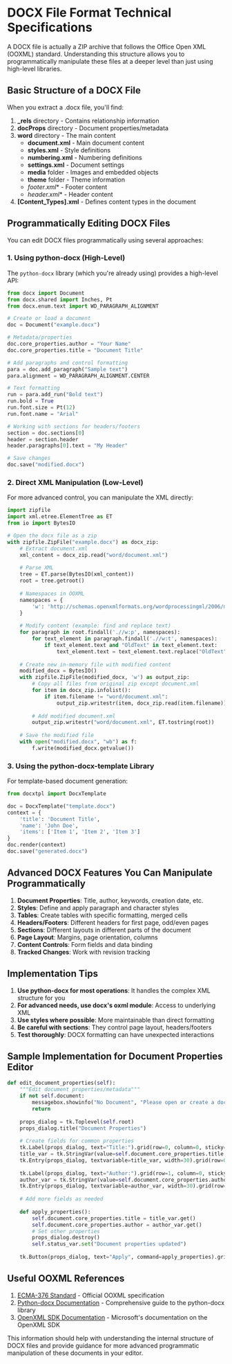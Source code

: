 # DOCX File Format Technical Specifications

A DOCX file is actually a ZIP archive that follows the Office Open XML (OOXML) standard. Understanding this structure allows you to programmatically manipulate these files at a deeper level than just using high-level libraries.

## Basic Structure of a DOCX File

When you extract a .docx file, you'll find:

1. **_rels** directory - Contains relationship information
2. **docProps** directory - Document properties/metadata
3. **word** directory - The main content
   - **document.xml** - Main document content
   - **styles.xml** - Style definitions
   - **numbering.xml** - Numbering definitions
   - **settings.xml** - Document settings
   - **media** folder - Images and embedded objects
   - **theme** folder - Theme information
   - **footer*.xml** - Footer content
   - **header*.xml** - Header content
4. **[Content_Types].xml** - Defines content types in the document

## Programmatically Editing DOCX Files

You can edit DOCX files programmatically using several approaches:

### 1. Using python-docx (High-Level)

The `python-docx` library (which you're already using) provides a high-level API:

```python
from docx import Document
from docx.shared import Inches, Pt
from docx.enum.text import WD_PARAGRAPH_ALIGNMENT

# Create or load a document
doc = Document("example.docx")

# Metadata/properties
doc.core_properties.author = "Your Name"
doc.core_properties.title = "Document Title"

# Add paragraphs and control formatting
para = doc.add_paragraph("Sample text")
para.alignment = WD_PARAGRAPH_ALIGNMENT.CENTER

# Text formatting
run = para.add_run("Bold text")
run.bold = True
run.font.size = Pt(12)
run.font.name = "Arial"

# Working with sections for headers/footers
section = doc.sections[0]
header = section.header
header.paragraphs[0].text = "My Header"

# Save changes
doc.save("modified.docx")
```

### 2. Direct XML Manipulation (Low-Level)

For more advanced control, you can manipulate the XML directly:

```python
import zipfile
import xml.etree.ElementTree as ET
from io import BytesIO

# Open the docx file as a zip
with zipfile.ZipFile("example.docx") as docx_zip:
    # Extract document.xml
    xml_content = docx_zip.read("word/document.xml")
    
    # Parse XML
    tree = ET.parse(BytesIO(xml_content))
    root = tree.getroot()
    
    # Namespaces in OOXML
    namespaces = {
        'w': 'http://schemas.openxmlformats.org/wordprocessingml/2006/main'
    }
    
    # Modify content (example: find and replace text)
    for paragraph in root.findall('.//w:p', namespaces):
        for text_element in paragraph.findall('.//w:t', namespaces):
            if text_element.text and "OldText" in text_element.text:
                text_element.text = text_element.text.replace("OldText", "NewText")
    
    # Create new in-memory file with modified content
    modified_docx = BytesIO()
    with zipfile.ZipFile(modified_docx, 'w') as output_zip:
        # Copy all files from original zip except document.xml
        for item in docx_zip.infolist():
            if item.filename != "word/document.xml":
                output_zip.writestr(item, docx_zip.read(item.filename))
        
        # Add modified document.xml
        output_zip.writestr("word/document.xml", ET.tostring(root))
    
    # Save the modified file
    with open("modified.docx", "wb") as f:
        f.write(modified_docx.getvalue())
```

### 3. Using the python-docx-template Library

For template-based document generation:

```python
from docxtpl import DocxTemplate

doc = DocxTemplate("template.docx")
context = {
    'title': 'Document Title',
    'name': 'John Doe',
    'items': ['Item 1', 'Item 2', 'Item 3']
}
doc.render(context)
doc.save("generated.docx")
```

## Advanced DOCX Features You Can Manipulate Programmatically

1. **Document Properties**: Title, author, keywords, creation date, etc.
2. **Styles**: Define and apply paragraph and character styles
3. **Tables**: Create tables with specific formatting, merged cells
4. **Headers/Footers**: Different headers for first page, odd/even pages
5. **Sections**: Different layouts in different parts of the document
6. **Page Layout**: Margins, page orientation, columns
7. **Content Controls**: Form fields and data binding
8. **Tracked Changes**: Work with revision tracking

## Implementation Tips

1. **Use python-docx for most operations**: It handles the complex XML structure for you
2. **For advanced needs, use docx's oxml module**: Access to underlying XML
3. **Use styles where possible**: More maintainable than direct formatting
4. **Be careful with sections**: They control page layout, headers/footers
5. **Test thoroughly**: DOCX formatting can have unexpected interactions

## Sample Implementation for Document Properties Editor

```python
def edit_document_properties(self):
    """Edit document properties/metadata"""
    if not self.document:
        messagebox.showinfo("No Document", "Please open or create a document first.")
        return
        
    props_dialog = tk.Toplevel(self.root)
    props_dialog.title("Document Properties")
    
    # Create fields for common properties
    tk.Label(props_dialog, text="Title:").grid(row=0, column=0, sticky="w", padx=5, pady=5)
    title_var = tk.StringVar(value=self.document.core_properties.title or "")
    tk.Entry(props_dialog, textvariable=title_var, width=30).grid(row=0, column=1, padx=5, pady=5)
    
    tk.Label(props_dialog, text="Author:").grid(row=1, column=0, sticky="w", padx=5, pady=5)
    author_var = tk.StringVar(value=self.document.core_properties.author or "")
    tk.Entry(props_dialog, textvariable=author_var, width=30).grid(row=1, column=1, padx=5, pady=5)
    
    # Add more fields as needed
    
    def apply_properties():
        self.document.core_properties.title = title_var.get()
        self.document.core_properties.author = author_var.get()
        # Set other properties
        props_dialog.destroy()
        self.status_var.set("Document properties updated")
    
    tk.Button(props_dialog, text="Apply", command=apply_properties).grid(row=10, column=0, columnspan=2, pady=10)
```

## Useful OOXML References

1. [ECMA-376 Standard](https://www.ecma-international.org/publications-and-standards/standards/ecma-376/) - Official OOXML specification
2. [Python-docx Documentation](https://python-docx.readthedocs.io/en/latest/) - Comprehensive guide to the python-docx library
3. [OpenXML SDK Documentation](https://docs.microsoft.com/en-us/office/open-xml/open-xml-sdk) - Microsoft's documentation on the OpenXML SDK

This information should help with understanding the internal structure of DOCX files and provide guidance for more advanced programmatic manipulation of these documents in your editor.
